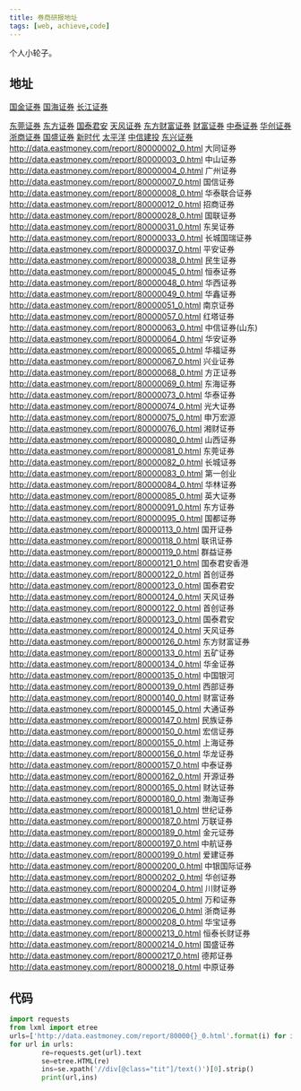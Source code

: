 ```yaml
---
title: 券商研报地址
tags: [web, achieve,code]
---
```

个人小轮子。
<!-- more -->
## 地址
<a href="/report/10000082_0.html">国金证券</a>
<a href="/report/10001055_0.html">国海证券</a>
<a href="/report/10001081_0.html">长江证券</a>

<a href="/report/80000081_0.html">东莞证券</a>
<a href="/report/80000091_0.html">东方证券</a>
<a href="/report/80000123_0.html">国泰君安</a>
<a href="/report/80000124_0.html">天风证券</a>
<a href="/report/80000126_0.html">东方财富证券</a>
<a href="/report/80000140_0.html">财富证券</a>
<a href="/report/80000157_0.html">中泰证券</a>
<a href="/report/80000202_0.html">华创证券</a>
<a href="/report/80000206_0.html">浙商证券</a>
<a href="/report/80000214_0.html">国盛证券</a>
<a href="/report/80045894_0.html">新时代</a>
<a href="/report/80050806_0.html">太平洋</a>
<a href="/report/80066058_0.html">中信建投</a>
<a href="/report/80114781_0.html">东兴证券</a>
http://data.eastmoney.com/report/80000002_0.html 大同证券
http://data.eastmoney.com/report/80000003_0.html 中山证券
http://data.eastmoney.com/report/80000004_0.html 广州证券
http://data.eastmoney.com/report/80000007_0.html 国信证券
http://data.eastmoney.com/report/80000008_0.html 华泰联合证券
http://data.eastmoney.com/report/80000012_0.html 招商证券
http://data.eastmoney.com/report/80000028_0.html 国联证券
http://data.eastmoney.com/report/80000031_0.html 东吴证券
http://data.eastmoney.com/report/80000033_0.html 长城国瑞证券
http://data.eastmoney.com/report/80000037_0.html 平安证券
http://data.eastmoney.com/report/80000038_0.html 民生证券
http://data.eastmoney.com/report/80000045_0.html 恒泰证券
http://data.eastmoney.com/report/80000048_0.html 华西证券
http://data.eastmoney.com/report/80000049_0.html 华鑫证券
http://data.eastmoney.com/report/80000051_0.html 南京证券
http://data.eastmoney.com/report/80000057_0.html 红塔证券
http://data.eastmoney.com/report/80000063_0.html 中信证券(山东)
http://data.eastmoney.com/report/80000064_0.html 华安证券
http://data.eastmoney.com/report/80000065_0.html 华福证券
http://data.eastmoney.com/report/80000067_0.html 兴业证券
http://data.eastmoney.com/report/80000068_0.html 方正证券
http://data.eastmoney.com/report/80000069_0.html 东海证券
http://data.eastmoney.com/report/80000073_0.html 华泰证券
http://data.eastmoney.com/report/80000074_0.html 光大证券
http://data.eastmoney.com/report/80000075_0.html 申万宏源
http://data.eastmoney.com/report/80000076_0.html 湘财证券
http://data.eastmoney.com/report/80000080_0.html 山西证券
http://data.eastmoney.com/report/80000081_0.html 东莞证券
http://data.eastmoney.com/report/80000082_0.html 长城证券
http://data.eastmoney.com/report/80000083_0.html 第一创业
http://data.eastmoney.com/report/80000084_0.html 华林证券
http://data.eastmoney.com/report/80000085_0.html 英大证券
http://data.eastmoney.com/report/80000091_0.html 东方证券
http://data.eastmoney.com/report/80000095_0.html 国都证券
http://data.eastmoney.com/report/80000113_0.html 国开证券
http://data.eastmoney.com/report/80000118_0.html 联讯证券
http://data.eastmoney.com/report/80000119_0.html 群益证券
http://data.eastmoney.com/report/80000121_0.html 国泰君安香港
http://data.eastmoney.com/report/80000122_0.html 首创证券
http://data.eastmoney.com/report/80000123_0.html 国泰君安
http://data.eastmoney.com/report/80000124_0.html 天风证券
http://data.eastmoney.com/report/80000122_0.html 首创证券
http://data.eastmoney.com/report/80000123_0.html 国泰君安
http://data.eastmoney.com/report/80000124_0.html 天风证券
http://data.eastmoney.com/report/80000126_0.html 东方财富证券
http://data.eastmoney.com/report/80000133_0.html 五矿证券
http://data.eastmoney.com/report/80000134_0.html 华金证券
http://data.eastmoney.com/report/80000135_0.html 中国银河
http://data.eastmoney.com/report/80000139_0.html 西部证券
http://data.eastmoney.com/report/80000140_0.html 财富证券
http://data.eastmoney.com/report/80000145_0.html 大通证券
http://data.eastmoney.com/report/80000147_0.html 民族证券
http://data.eastmoney.com/report/80000150_0.html 宏信证券
http://data.eastmoney.com/report/80000155_0.html 上海证券
http://data.eastmoney.com/report/80000156_0.html 华龙证券
http://data.eastmoney.com/report/80000157_0.html 中泰证券
http://data.eastmoney.com/report/80000162_0.html 开源证券
http://data.eastmoney.com/report/80000165_0.html 财达证券
http://data.eastmoney.com/report/80000180_0.html 渤海证券
http://data.eastmoney.com/report/80000181_0.html 世纪证券
http://data.eastmoney.com/report/80000187_0.html 万联证券
http://data.eastmoney.com/report/80000189_0.html 金元证券
http://data.eastmoney.com/report/80000197_0.html 中航证券
http://data.eastmoney.com/report/80000199_0.html 爱建证券
http://data.eastmoney.com/report/80000200_0.html 中银国际证券
http://data.eastmoney.com/report/80000202_0.html 华创证券
http://data.eastmoney.com/report/80000204_0.html 川财证券
http://data.eastmoney.com/report/80000205_0.html 万和证券
http://data.eastmoney.com/report/80000206_0.html 浙商证券
http://data.eastmoney.com/report/80000208_0.html 华宝证券
http://data.eastmoney.com/report/80000213_0.html 恒泰长财证券
http://data.eastmoney.com/report/80000214_0.html 国盛证券
http://data.eastmoney.com/report/80000217_0.html 德邦证券
http://data.eastmoney.com/report/80000218_0.html 中原证券

## 代码
```python
import requests
from lxml import etree
urls=['http://data.eastmoney.com/report/80000{}_0.html'.format(i) for i in range(100,1000)]
for url in urls:
        re=requests.get(url).text
        se=etree.HTML(re)
        ins=se.xpath('//div[@class="tit"]/text()')[0].strip()
        print(url,ins)
```